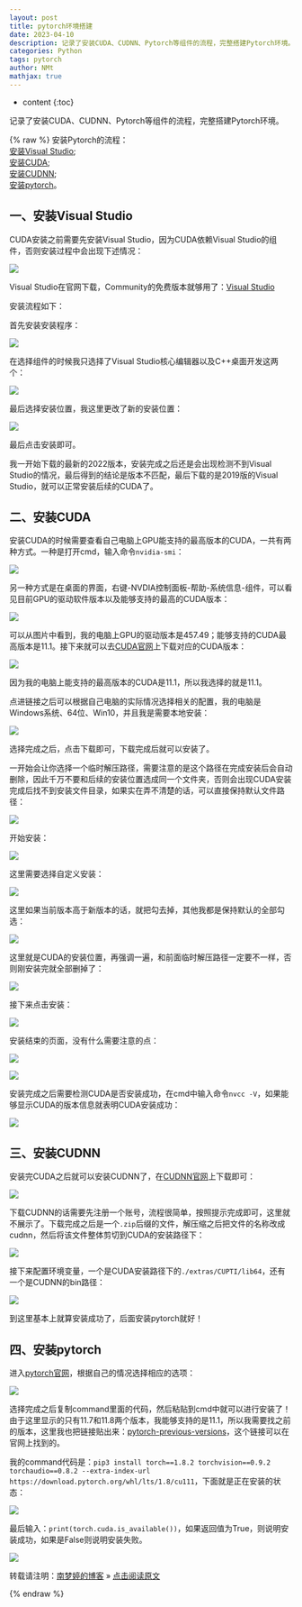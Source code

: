 ```yaml
---
layout: post
title: pytorch环境搭建
date: 2023-04-10
description: 记录了安装CUDA、CUDNN、Pytorch等组件的流程，完整搭建Pytorch环境。
categories: Python
tags: pytorch
author: NMt
mathjax: true
---
```


* content
{:toc}

记录了安装CUDA、CUDNN、Pytorch等组件的流程，完整搭建Pytorch环境。

<div style='display: none'>
@@@@
</div>





{% raw %}
安装Pytorch的流程：  
[安装Visual Studio](#1-);  
[安装CUDA](#2-);  
[安装CUDNN](#3-);  
[安装pytorch](#4-)。  

## 一、安装Visual Studio  

CUDA安装之前需要先安装Visual Studio，因为CUDA依赖Visual Studio的组件，否则安装过程中会出现下述情况：  

![][pt_01]  

Visual Studio在官网下载，Community的免费版本就够用了：[Visual Studio][link_01]  

安装流程如下：  

首先安装安装程序：  

![][pt_02]  

在选择组件的时候我只选择了Visual Studio核心编辑器以及C++桌面开发这两个：  

![][pt_03]  

最后选择安装位置，我这里更改了新的安装位置：  

![][pt_04]  

最后点击安装即可。  

我一开始下载的最新的2022版本，安装完成之后还是会出现检测不到Visual Studio的情况，最后得到的结论是版本不匹配，最后下载的是2019版的Visual Studio，就可以正常安装后续的CUDA了。  

## 二、安装CUDA  

安装CUDA的时候需要查看自己电脑上GPU能支持的最高版本的CUDA，一共有两种方式。一种是打开cmd，输入命令`nvidia-smi`：  

![][pt_05]  

另一种方式是在桌面的界面，右键-NVDIA控制面板-帮助-系统信息-组件，可以看见目前GPU的驱动软件版本以及能够支持的最高的CUDA版本：  

![][pt_06]  

可以从图片中看到，我的电脑上GPU的驱动版本是457.49；能够支持的CUDA最高版本是11.1。接下来就可以去[CUDA官网][link_02]上下载对应的CUDA版本：  

![][pt_07]  

因为我的电脑上能支持的最高版本的CUDA是11.1，所以我选择的就是11.1。  

点进链接之后可以根据自己电脑的实际情况选择相关的配置，我的电脑是Windows系统、64位、Win10，并且我是需要本地安装：  

![][pt_08]  

选择完成之后，点击下载即可，下载完成后就可以安装了。  

一开始会让你选择一个临时解压路径，需要注意的是这个路径在完成安装后会自动删除，因此千万不要和后续的安装位置选成同一个文件夹，否则会出现CUDA安装完成后找不到安装文件目录，如果实在弄不清楚的话，可以直接保持默认文件路径：  

![][pt_09]  

开始安装：  

![][pt_10]  

这里需要选择自定义安装：  

![][pt_11]

这里如果当前版本高于新版本的话，就把勾去掉，其他我都是保持默认的全部勾选：  

![][pt_12]  

这里就是CUDA的安装位置，再强调一遍，和前面临时解压路径一定要不一样，否则刚安装完就全部删掉了：  

![][pt_13]  

接下来点击安装：  

![][pt_14]  

安装结束的页面，没有什么需要注意的点：  

![][pt_15]  

![][pt_16]  

安装完成之后需要检测CUDA是否安装成功，在cmd中输入命令`nvcc -V`，如果能够显示CUDA的版本信息就表明CUDA安装成功：  

![][pt_17]  


## 三、安装CUDNN  

安装完CUDA之后就可以安装CUDNN了，在[CUDNN官网][link_03]上下载即可：  

![][pt_18]  

下载CUDNN的话需要先注册一个账号，流程很简单，按照提示完成即可，这里就不展示了。下载完成之后是一个`.zip`后缀的文件，解压缩之后把文件的名称改成cudnn，然后将该文件整体剪切到CUDA的安装路径下：  

![][pt_19]  

接下来配置环境变量，一个是CUDA安装路径下的`./extras/CUPTI/lib64`，还有一个是CUDNN的bin路径：  

![][pt_21]  

到这里基本上就算安装成功了，后面安装pytorch就好！  

## 四、安装pytorch  

进入[pytorch官网][link_04]，根据自己的情况选择相应的选项：  

![][pt_20]  

选择完成之后复制command里面的代码，然后粘贴到cmd中就可以进行安装了！由于这里显示的只有11.7和11.8两个版本，我能够支持的是11.1，所以我需要找之前的版本，这里我也把链接贴出来：[pytorch-previous-versions][link_05]，这个链接可以在官网上找到的。  

我的command代码是：`pip3 install torch==1.8.2 torchvision==0.9.2 torchaudio==0.8.2 --extra-index-url https://download.pytorch.org/whl/lts/1.8/cu111`，下面就是正在安装的状态：  

![][pt_22]  

最后输入：`print(torch.cuda.is_available())`，如果返回值为True，则说明安装成功，如果是False则说明安装失败。  

![][pt_23]  

转载请注明：[南梦婷的博客](https://norah2.github.io) » [点击阅读原文](https://norah2.github.io/2023/04/10/pytorch_install/) 

<!--本文用到的链接-->

[pt_01]: https://nora-blogimg.oss-cn-hangzhou.aliyuncs.com/BlogImage/80_Pytorch_install/01.png  
[pt_02]: https://nora-blogimg.oss-cn-hangzhou.aliyuncs.com/BlogImage/80_Pytorch_install/02.png  
[pt_03]: https://nora-blogimg.oss-cn-hangzhou.aliyuncs.com/BlogImage/80_Pytorch_install/03.png  
[pt_04]: https://nora-blogimg.oss-cn-hangzhou.aliyuncs.com/BlogImage/80_Pytorch_install/04.png  
[pt_05]: https://nora-blogimg.oss-cn-hangzhou.aliyuncs.com/BlogImage/80_Pytorch_install/05.png  
[pt_06]: https://nora-blogimg.oss-cn-hangzhou.aliyuncs.com/BlogImage/80_Pytorch_install/06.png  
[pt_07]: https://nora-blogimg.oss-cn-hangzhou.aliyuncs.com/BlogImage/80_Pytorch_install/07.png  
[pt_08]: https://nora-blogimg.oss-cn-hangzhou.aliyuncs.com/BlogImage/80_Pytorch_install/08.png  
[pt_09]: https://nora-blogimg.oss-cn-hangzhou.aliyuncs.com/BlogImage/80_Pytorch_install/09.png  
[pt_10]: https://nora-blogimg.oss-cn-hangzhou.aliyuncs.com/BlogImage/80_Pytorch_install/10.png  
[pt_11]: https://nora-blogimg.oss-cn-hangzhou.aliyuncs.com/BlogImage/80_Pytorch_install/11.png  
[pt_12]: https://nora-blogimg.oss-cn-hangzhou.aliyuncs.com/BlogImage/80_Pytorch_install/12.png  
[pt_13]: https://nora-blogimg.oss-cn-hangzhou.aliyuncs.com/BlogImage/80_Pytorch_install/13.png  
[pt_14]: https://nora-blogimg.oss-cn-hangzhou.aliyuncs.com/BlogImage/80_Pytorch_install/14.png  
[pt_15]: https://nora-blogimg.oss-cn-hangzhou.aliyuncs.com/BlogImage/80_Pytorch_install/15.png  
[pt_16]: https://nora-blogimg.oss-cn-hangzhou.aliyuncs.com/BlogImage/80_Pytorch_install/16.png  
[pt_17]: https://nora-blogimg.oss-cn-hangzhou.aliyuncs.com/BlogImage/80_Pytorch_install/17.png  
[pt_18]: https://nora-blogimg.oss-cn-hangzhou.aliyuncs.com/BlogImage/80_Pytorch_install/18.png  
[pt_19]: https://nora-blogimg.oss-cn-hangzhou.aliyuncs.com/BlogImage/80_Pytorch_install/19.png  
[pt_20]: https://nora-blogimg.oss-cn-hangzhou.aliyuncs.com/BlogImage/80_Pytorch_install/20.png  
[pt_21]: https://nora-blogimg.oss-cn-hangzhou.aliyuncs.com/BlogImage/80_Pytorch_install/21.png  
[pt_22]: https://nora-blogimg.oss-cn-hangzhou.aliyuncs.com/BlogImage/80_Pytorch_install/22.png  
[pt_23]: https://nora-blogimg.oss-cn-hangzhou.aliyuncs.com/BlogImage/80_Pytorch_install/23.png  

[link_01]: https://visualstudio.microsoft.com/zh-hans/downloads/  
[link_02]: https://developer.nvidia.com/cuda-toolkit-archive  
[link_03]: https://developer.nvidia.com/rdp/cudnn-download  
[link_04]: https://pytorch.org/  
[link_05]: https://pytorch.org/get-started/previous-versions/  

{% endraw %}
